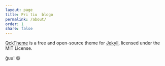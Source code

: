 ```yaml
---
layout: page
title: Pri tiu  blogo
permalink: /about/
order: 1
share: false
---
```


[QckTheme](https://github.com/qckanemoto/jekyll-qck-theme) is a free and open-source theme for [Jekyll](http://jekyllrb.com/), licensed under the MIT License.

ĝuu! :smiley:
